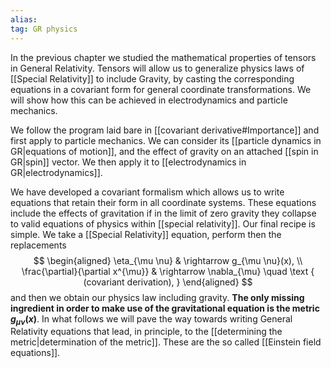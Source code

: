 ```yaml
---
alias:
tag: GR physics
---
```

In the previous chapter we studied the mathematical properties of tensors in General Relativity. Tensors will allow us to generalize physics laws of [[Special Relativity]] to include Gravity, by casting the corresponding equations in a covariant form for general coordinate transformations. We will show how this can be achieved in electrodynamics and particle mechanics.


We follow the program laid bare in [[covariant derivative#Importance]] and first apply to particle mechanics. We can consider its [[particle dynamics in GR|equations of motion]], and the effect of gravity on an attached [[spin in GR|spin]] vector. We then apply it to [[electrodynamics in GR|electrodynamics]].

We have developed a covariant formalism which allows us to write equations that retain their form in all coordinate systems. These equations include the effects of gravitation if in the limit of zero gravity they collapse to
valid equations of physics within [[special relativity]]. Our final recipe is simple. We take a [[Special Relativity]] equation, perform then the replacements
$$
\begin{aligned}
\eta_{\mu \nu} & \rightarrow g_{\mu \nu}(x), \\
\frac{\partial}{\partial x^{\mu}} & \rightarrow \nabla_{\mu} \quad \text { (covariant derivation), }
\end{aligned}
$$
and then we obtain our physics law including gravity. **The only missing ingredient in order to make use of the gravitational equation is the metric $g_{\mu \nu}(x)$**. In what follows we will pave the way towards writing General Relativity equations that lead, in principle, to the [[determining the metric|determination of the metric]]. These are the so called [[Einstein field equations]].


